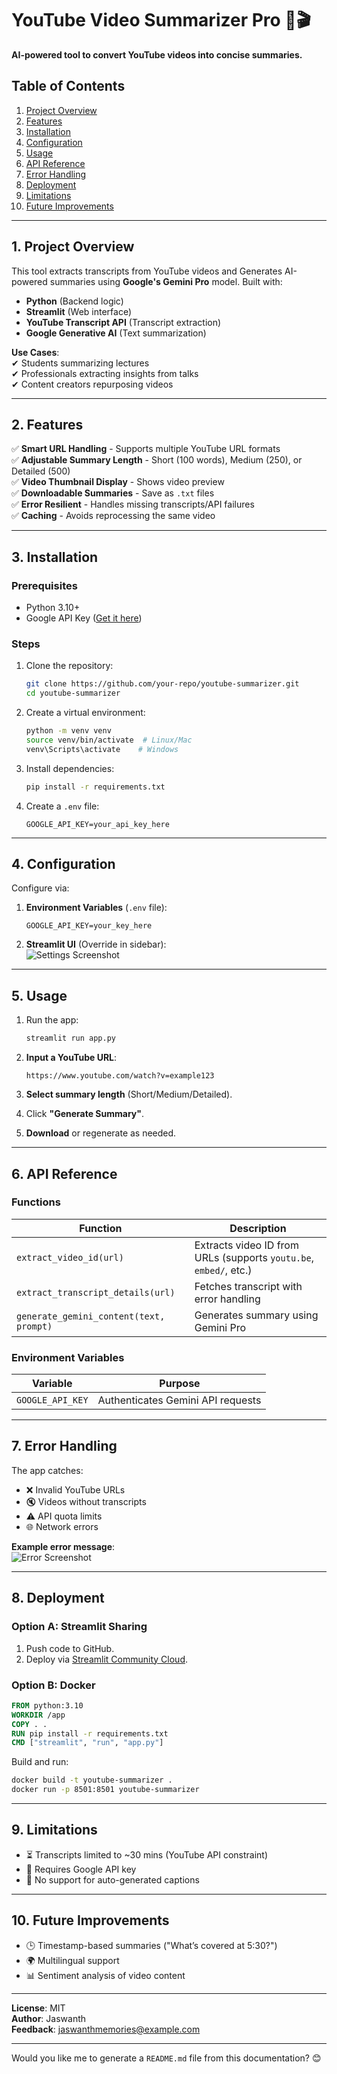 # **YouTube Video Summarizer Pro** 📝🎬  
**AI-powered tool to convert YouTube videos into concise summaries.**  

## **Table of Contents**  
1. [Project Overview](#project-overview)  
2. [Features](#features)  
3. [Installation](#installation)  
4. [Configuration](#configuration)  
5. [Usage](#usage)  
6. [API Reference](#api-reference)  
7. [Error Handling](#error-handling)  
8. [Deployment](#deployment)  
9. [Limitations](#limitations)  
10. [Future Improvements](#future-improvements)  

---

## **1. Project Overview**  
This tool extracts transcripts from YouTube videos and Generates AI-powered summaries using **Google's Gemini Pro** model. Built with:  
- **Python** (Backend logic)  
- **Streamlit** (Web interface)  
- **YouTube Transcript API** (Transcript extraction)  
- **Google Generative AI** (Text summarization)  

**Use Cases**:  
✔ Students summarizing lectures  
✔ Professionals extracting insights from talks  
✔ Content creators repurposing videos  

---

## **2. Features**  
✅ **Smart URL Handling** - Supports multiple YouTube URL formats  
✅ **Adjustable Summary Length** - Short (100 words), Medium (250), or Detailed (500)  
✅ **Video Thumbnail Display** - Shows video preview  
✅ **Downloadable Summaries** - Save as `.txt` files  
✅ **Error Resilient** - Handles missing transcripts/API failures  
✅ **Caching** - Avoids reprocessing the same video  

---

## **3. Installation**  

### **Prerequisites**  
- Python 3.10+  
- Google API Key ([Get it here](https://ai.google.dev/))  

### **Steps**  
1. Clone the repository:  
   ```bash
   git clone https://github.com/your-repo/youtube-summarizer.git
   cd youtube-summarizer
   ```

2. Create a virtual environment:  
   ```bash
   python -m venv venv
   source venv/bin/activate  # Linux/Mac
   venv\Scripts\activate    # Windows
   ```

3. Install dependencies:  
   ```bash
   pip install -r requirements.txt
   ```

4. Create a `.env` file:  
   ```env
   GOOGLE_API_KEY=your_api_key_here
   ```

---

## **4. Configuration**  
Configure via:  
1. **Environment Variables** (`.env` file):  
   ```env
   GOOGLE_API_KEY=your_key_here
   ```

2. **Streamlit UI** (Override in sidebar):  
   ![Settings Screenshot](https://i.imgur.com/settings_ui.png)  

---

## **5. Usage**  
1. Run the app:  
   ```bash
   streamlit run app.py
   ```

2. **Input a YouTube URL**:  
   ```
   https://www.youtube.com/watch?v=example123
   ```

3. **Select summary length** (Short/Medium/Detailed).  

4. Click **"Generate Summary"**.  

5. **Download** or regenerate as needed.  

---

## **6. API Reference**  

### **Functions**  
| Function | Description |
|----------|-------------|
| `extract_video_id(url)` | Extracts video ID from URLs (supports `youtu.be`, `embed/`, etc.) |
| `extract_transcript_details(url)` | Fetches transcript with error handling |
| `generate_gemini_content(text, prompt)` | Generates summary using Gemini Pro |

### **Environment Variables**  
| Variable | Purpose |
|----------|---------|
| `GOOGLE_API_KEY` | Authenticates Gemini API requests |

---

## **7. Error Handling**  
The app catches:  
- ❌ Invalid YouTube URLs  
- 🔇 Videos without transcripts  
- ⚠️ API quota limits  
- 🌐 Network errors  

**Example error message**:  
![Error Screenshot](https://i.imgur.com/error_ui.png)  

---

## **8. Deployment**  
### **Option A: Streamlit Sharing**  
1. Push code to GitHub.  
2. Deploy via [Streamlit Community Cloud](https://share.streamlit.io/).  

### **Option B: Docker**  
```dockerfile
FROM python:3.10
WORKDIR /app
COPY . .
RUN pip install -r requirements.txt
CMD ["streamlit", "run", "app.py"]
```
Build and run:  
```bash
docker build -t youtube-summarizer .
docker run -p 8501:8501 youtube-summarizer
```

---

## **9. Limitations**  
- ⏳ Transcripts limited to ~30 mins (YouTube API constraint)  
- 🔐 Requires Google API key  
- 📜 No support for auto-generated captions  

---

## **10. Future Improvements**  
- 🕒 Timestamp-based summaries ("What’s covered at 5:30?")  
- 🌍 Multilingual support  
- 📊 Sentiment analysis of video content  

---

**License**: MIT  
**Author**: Jaswanth  
**Feedback**: jaswanthmemories@example.com  

--- 

Would you like me to generate a `README.md` file from this documentation? 😊
